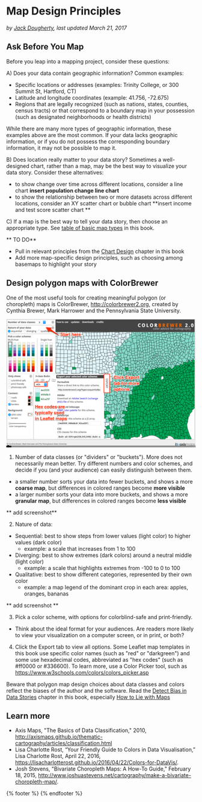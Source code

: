 # Map Design Principles
*by [Jack Dougherty](../../introduction/who.md), last updated March 21, 2017*

## Ask Before You Map
Before you leap into a mapping project, consider these questions:

A) Does your data contain geographic information? Common examples:
- Specific locations or addresses (examples: Trinity College, or 300 Summit St, Hartford, CT)
- Latitude and longitude coordinates (example: 41.756, -72.675)
- Regions that are legally recognized (such as nations, states, counties, census tracts) or that correspond to a boundary map in your possession (such as designated neighborhoods or health districts)

While there are many more types of geographic information, these examples above are the most common. If your data lacks geographic information, or if you do not possess the corresponding boundary information, it may not be possible to map it.

B) Does location really matter to your data story?
Sometimes a well-designed chart, rather than a map, may be the best way to visualize your data story. Consider these alternatives:
- to show change over time across different locations, consider a line chart **insert population change line chart**
- to show the relationship between two or more datasets across different locations, consider an XY scatter chart or bubble chart **insert income and test score scatter chart **

C) If a map is the best way to tell your data story, then choose an appropriate type. See [table of basic map types](map) in this book.

** TO DO**
- Pull in relevant principles from the [Chart Design](../chart/design) chapter in this book
- Add more map-specific design principles, such as choosing among basemaps to highlight your story

## Design polygon maps with ColorBrewer
One of the most useful tools for creating meaningful polygon (or choropleth) maps is ColorBrewer, http://colorbrewer2.org, created by Cynthia Brewer, Mark Harrower and the Pennsylvania State University.

![Screenshot: ColorBrewer web interface](colorbrewer.png)

1) Number of data classes (or "dividers" or "buckets"). More does not necessarily mean better. Try different numbers and color schemes, and decide if you (and your audience) can easily distinguish between them.
- a smaller number sorts your data into fewer buckets, and shows a more **coarse map**, but differences in colored ranges become **more visible**
- a larger number sorts your data into more buckets, and shows a more **granular map**, but differences in colored ranges become **less visible**

** add screenshot**

2) Nature of data:
- Sequential: best to show steps from lower values (light color) to higher values (dark color)
  - example: a scale that increases from 1 to 100
- Diverging: best to show extremes (dark colors) around a neutral middle (light color)
  - example: a scale that highlights extremes from -100 to 0 to 100
- Qualitative: best to show different categories, represented by their own color
  - example: a map legend of the dominant crop in each area: apples, oranges, bananas

** add screenshot **

3) Pick a color scheme, with options for colorblind-safe and print-friendly.
- Think about the ideal format for your audiences. Are readers more likely to view your visualization on a computer screen, or in print, or both?

4) Click the Export tab to view all options. Some Leaflet map templates in this book use specific color names (such as "red" or "darkgreen") and some use hexadecimal codes, abbreviated as "hex codes" (such as #ff0000 or #336600). To learn more, use a Color Picker tool, such as https://www.w3schools.com/colors/colors_picker.asp

Beware that polygon map design choices about data classes and colors reflect the biases of the author and the software. Read the [Detect Bias in Data Stories](../detect) chapter in this book, especially [How to Lie with Maps](../detect/how-to-lie-with-maps)

## Learn more
- Axis Maps, "The Basics of Data Classification," 2010, http://axismaps.github.io/thematic-cartography/articles/classification.html
- Lisa Charlotte Rost, “Your Friendly Guide to Colors in Data Visualisation,” Lisa Charlotte Rost, April 22, 2016, https://lisacharlotterost.github.io/2016/04/22/Colors-for-DataVis/.
- Josh Stevens, "Bivariate Choropleth Maps: A How-To Guide," February 18, 2015, http://www.joshuastevens.net/cartography/make-a-bivariate-choropleth-map/.

{% footer %}
{% endfooter %}
